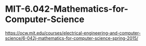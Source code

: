 # MIT-6.042-Mathematics-for-Computer-Science
https://ocw.mit.edu/courses/electrical-engineering-and-computer-science/6-042j-mathematics-for-computer-science-spring-2015/  
